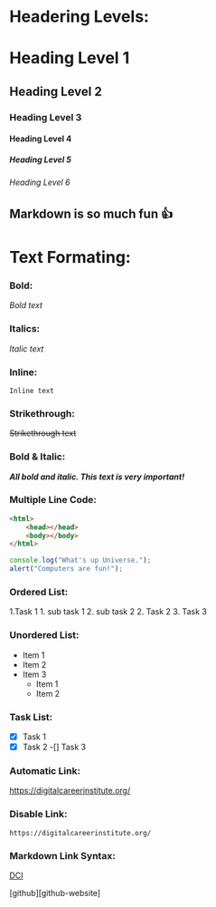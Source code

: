 <!-- Markdown tutorial -->

# Headering Levels:

# Heading Level 1

## Heading Level 2

### Heading Level 3

#### Heading Level 4

##### Heading Level 5

###### Heading Level 6

## Markdown is so much fun 👍

# Text Formating: 

### Bold:
*Bold text*

### Italics:
*Italic text*

### Inline:
`Inline text`

### Strikethrough:
~~Strikethrough text~~

### Bold & Italic:
***All bold and italic. This text is very important!***

### Multiple Line Code:

```html
<html>
    <head></head>
    <body></body>
</html>
```

```javascript
console.log("What's up Universe.");
alert("Computers are fun!");
```

### Ordered List:
1.Task 1
    1. sub task 1
    2. sub task 2
2. Task 2
3. Task 3

### Unordered List:
- Item 1
- Item 2
- Item 3
    - Item 1
    - Item 2

### Task List:

-[x] Task 1
-[x] Task 2
-[] Task 3

### Automatic Link:
https://digitalcareerinstitute.org/

### Disable Link:
`https://digitalcareerinstitute.org/`

### Markdown Link Syntax:
[DCI][dci-website]

[github][github-website]

[dci-website]: https://digitalcareerinstitute.org/
[github]: https://github.com/



